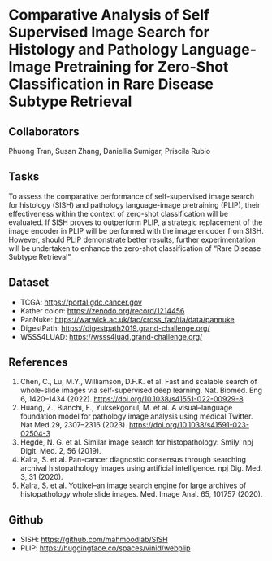 # Comparative Analysis of Self Supervised Image Search for Histology and Pathology Language-Image Pretraining for Zero-Shot Classification in Rare Disease Subtype Retrieval

## Collaborators
Phuong Tran, Susan Zhang, Daniellia Sumigar, Priscila Rubio

## Tasks
To assess the comparative performance of self-supervised image search for histology (SISH) and pathology language-image pretraining (PLIP), their effectiveness within the context of zero-shot classification will be evaluated. If SISH proves to outperform PLIP, a strategic replacement of the image encoder in PLIP will be performed with the image encoder from SISH. However, should PLIP demonstrate better results, further experimentation will be undertaken to enhance the zero-shot classification of “Rare Disease Subtype Retrieval”.


## Dataset
* TCGA: https://portal.gdc.cancer.gov
* Kather colon: https://zenodo.org/record/1214456 
* PanNuke: https://warwick.ac.uk/fac/cross_fac/tia/data/pannuke 
* DigestPath: https://digestpath2019.grand-challenge.org/ 
* WSSS4LUAD: https://wsss4luad.grand-challenge.org/ 

## References
1. Chen, C., Lu, M.Y., Williamson, D.F.K. et al. Fast and scalable search of whole-slide images via self-supervised deep learning. Nat. Biomed. Eng 6, 1420–1434 (2022). https://doi.org/10.1038/s41551-022-00929-8
2. Huang, Z., Bianchi, F., Yuksekgonul, M. et al. A visual–language foundation model for pathology image analysis using medical Twitter. Nat Med 29, 2307–2316 (2023). https://doi.org/10.1038/s41591-023-02504-3 
3. Hegde, N. G. et al. Similar image search for histopathology: Smily. npj Digit. Med. 2, 56 (2019).
4. Kalra, S. et al. Pan-cancer diagnostic consensus through searching archival histopathology images using artificial intelligence. npj Dig. Med. 3, 31 (2020).
5. Kalra, S. et al. Yottixel–an image search engine for large archives of histopathology whole slide images. Med. Image Anal. 65, 101757 (2020).

## Github
* SISH: https://github.com/mahmoodlab/SISH
* PLIP: https://huggingface.co/spaces/vinid/webplip
